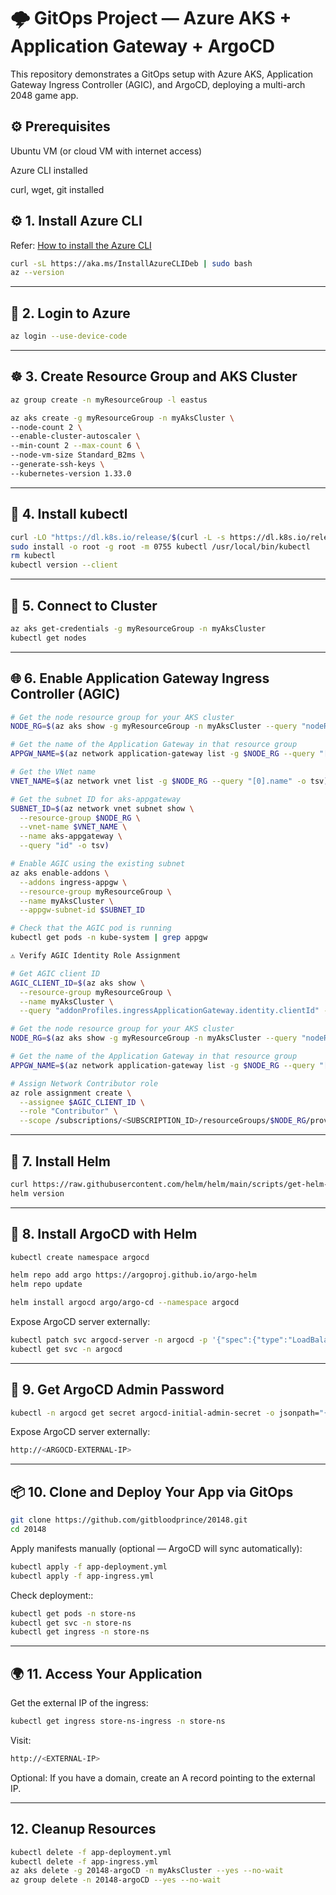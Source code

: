 # 🌩️ GitOps Project — Azure AKS + Application Gateway + ArgoCD

This repository demonstrates a GitOps setup with Azure AKS, Application Gateway Ingress Controller (AGIC), and ArgoCD, deploying a multi-arch 2048 game app.

## ⚙️ Prerequisites

Ubuntu VM (or cloud VM with internet access)

Azure CLI installed

curl, wget, git installed

## ⚙️ 1. Install Azure CLI

Refer: [How to install the Azure CLI](https://learn.microsoft.com/en-us/cli/azure/install-azure-cli?view=azure-cli-latest)

```bash
curl -sL https://aka.ms/InstallAzureCLIDeb | sudo bash
az --version
```

---

## 🔐 2. Login to Azure

```bash
az login --use-device-code
```

---

## ☸️ 3. Create Resource Group and AKS Cluster

```bash
az group create -n myResourceGroup -l eastus

az aks create -g myResourceGroup -n myAksCluster \
--node-count 2 \
--enable-cluster-autoscaler \
--min-count 2 --max-count 6 \
--node-vm-size Standard_B2ms \
--generate-ssh-keys \
--kubernetes-version 1.33.0
```

---

## 🧰 4. Install kubectl

```bash
curl -LO "https://dl.k8s.io/release/$(curl -L -s https://dl.k8s.io/release/stable.txt)/bin/linux/amd64/kubectl"
sudo install -o root -g root -m 0755 kubectl /usr/local/bin/kubectl
rm kubectl
kubectl version --client
```

---

## 🔗 5. Connect to Cluster

```bash
az aks get-credentials -g myResourceGroup -n myAksCluster
kubectl get nodes
```
---

## 🌐 6. Enable Application Gateway Ingress Controller (AGIC)

```bash
# Get the node resource group for your AKS cluster
NODE_RG=$(az aks show -g myResourceGroup -n myAksCluster --query "nodeResourceGroup" -o tsv)

# Get the name of the Application Gateway in that resource group
APPGW_NAME=$(az network application-gateway list -g $NODE_RG --query "[0].name" -o tsv)

# Get the VNet name
VNET_NAME=$(az network vnet list -g $NODE_RG --query "[0].name" -o tsv)

# Get the subnet ID for aks-appgateway
SUBNET_ID=$(az network vnet subnet show \
  --resource-group $NODE_RG \
  --vnet-name $VNET_NAME \
  --name aks-appgateway \
  --query "id" -o tsv)

# Enable AGIC using the existing subnet
az aks enable-addons \
  --addons ingress-appgw \
  --resource-group myResourceGroup \
  --name myAksCluster \
  --appgw-subnet-id $SUBNET_ID

# Check that the AGIC pod is running
kubectl get pods -n kube-system | grep appgw

⚠️ Verify AGIC Identity Role Assignment

# Get AGIC client ID
AGIC_CLIENT_ID=$(az aks show \
  --resource-group myResourceGroup \
  --name myAksCluster \
  --query "addonProfiles.ingressApplicationGateway.identity.clientId" -o tsv)

# Get the node resource group for your AKS cluster
NODE_RG=$(az aks show -g myResourceGroup -n myAksCluster --query "nodeResourceGroup" -o tsv)

# Get the name of the Application Gateway in that resource group
APPGW_NAME=$(az network application-gateway list -g $NODE_RG --query "[0].name" -o tsv)

# Assign Network Contributor role 
az role assignment create \
  --assignee $AGIC_CLIENT_ID \
  --role "Contributor" \
  --scope /subscriptions/<SUBSCRIPTION_ID>/resourceGroups/$NODE_RG/providers/Microsoft.Network/applicationGateways/$APPGW_NAME

```

---

## 🚀 7. Install Helm

```bash
curl https://raw.githubusercontent.com/helm/helm/main/scripts/get-helm-3 | bash
helm version
```
---
## 🧭 8. Install ArgoCD with Helm

```bash
kubectl create namespace argocd

helm repo add argo https://argoproj.github.io/argo-helm
helm repo update

helm install argocd argo/argo-cd --namespace argocd
```
Expose ArgoCD server externally:
```bash
kubectl patch svc argocd-server -n argocd -p '{"spec":{"type":"LoadBalancer"}}'
kubectl get svc -n argocd
```

---

## 🔑 9. Get ArgoCD Admin Password

```bash
kubectl -n argocd get secret argocd-initial-admin-secret -o jsonpath="{.data.password}" | base64 -d
```
Expose ArgoCD server externally:
```bash
http://<ARGOCD-EXTERNAL-IP>
```
---

## 📦 10. Clone and Deploy Your App via GitOps

```bash
git clone https://github.com/gitbloodprince/20148.git
cd 20148
```
Apply manifests manually (optional — ArgoCD will sync automatically):
```bash
kubectl apply -f app-deployment.yml
kubectl apply -f app-ingress.yml
```
Check deployment::
```bash
kubectl get pods -n store-ns
kubectl get svc -n store-ns
kubectl get ingress -n store-ns
```
---

## 🌍 11. Access Your Application
Get the external IP of the ingress:
```bash
kubectl get ingress store-ns-ingress -n store-ns
```
Visit:
```bash
http://<EXTERNAL-IP>
```
Optional: If you have a domain, create an A record pointing to the external IP.

---

## 12. Cleanup Resources

```bash
kubectl delete -f app-deployment.yml
kubectl delete -f app-ingress.yml
az aks delete -g 20148-argoCD -n myAksCluster --yes --no-wait
az group delete -n 20148-argoCD --yes --no-wait
```

